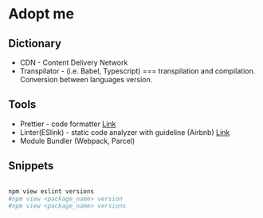 # Adopt me 

## Dictionary 
- CDN - Content Delivery Network
- Transpilator - (i.e. Babel, Typescript) === transpilation and compilation. Conversion between languages version.

## Tools
- Prettier - code formatter [Link](https://www.npmjs.com/package/prettier)
- Linter(ESlink) - static code analyzer with guideline (Airbnb) [Link](https://eslint.org/)
- Module Bundler (Webpack, Parcel)

## Snippets

```bash

npm view eslint versions
#npm view <package_name> version
#npm view <package_name> versions
 
```
